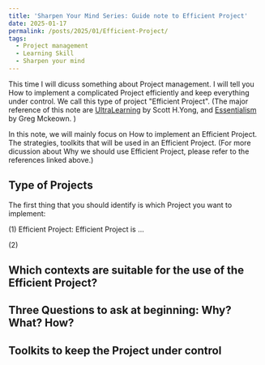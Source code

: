 ```yaml
---
title: 'Sharpen Your Mind Series: Guide note to Efficient Project'
date: 2025-01-17
permalink: /posts/2025/01/Efficient-Project/
tags:
  - Project management
  - Learning Skill
  - Sharpen your mind
---
```



This time I will dicuss something about Project management. I will tell you How to implement a complicated Project efficiently and keep everything under control. We call this type of project "Efficient Project". (The major reference of this note are [UltraLearning](https://www.amazon.com/Ultralearning-Scott-Young-audiobook/dp/B07ST3Z1Q6/ref=sr_1_1?crid=1AL9GCEQ24P3W&dib=eyJ2IjoiMSJ9.VM-rPG7e0RaHU4nP-vgg4tLcl9UzORLHCZvhIvA2v-K93NoKtP_KMaVQCYiVg5HeP6x7bIN5ikCMWlHZzft5uHSBu3GXbtW8w7jXtNbcLvOmLnWVIWNJm3irNSeo4s1fBxFGSxkldHd2WQUvzw_BeSfGLwQlKysCU5AewvnQ9LfbbXRUdN3WOjYzkwmVMMgeTw9HA0O_-b0He_gcGEu1Ew1w30qgiJMSnz_dY1YGwtE.ujJOHfL8hZEeJ1k7RBfPZFb-aeagWUVxr6VunBouf5A&dib_tag=se&keywords=Ultra+Learning&qid=1737107165&sprefix=ultra+learnin%2Caps%2C322&sr=8-1)  by Scott H.Yong, and [Essentialism](https://www.amazon.com/Essentialism-Greg-McKeown-audiobook/dp/B00IWYP5NI/ref=sr_1_1?crid=3MGEYFGA9YFDC&dib=eyJ2IjoiMSJ9.AlOVv6ZBJe8NXgfWdDUPNipGQ9cGK9w-Go6ScH1x6BT6feJ4NFjO_7YSonGj6qgm_3qTQKtIIP8oERXHCcjeBe_KiEvLPOgmkCBfHeKWmelr46kQBYwv51HTKnj7PVPMp2a-gDfbq6qJnEqXvyStjxiTPlZqWWoI78lj4wusKdotkitGXSyPzE8uS78XOdjnAvZzeoEFqRp9YZstRW1jIkbvf3CoH2IhOtcWu7w5pSs.RjhYylBHz4hBctkVYYZeKlCrJm06XQdYR57FuSQqjgw&dib_tag=se&keywords=Essentialism&qid=1737107375&s=audible&sprefix=essentialism%2Caudible%2C316&sr=1-1) by Greg Mckeown. ) 


In  this note, we will mainly focus on How to implement an Efficient Project. The strategies, toolkits that will be used in an Efficient Project. (For more dicussion about Why we should use Efficient Project, please refer to the references linked above.)

## Type of Projects

The first thing that you should identify is which Project you want to implement:

(1) Efficient Project: Efficient Project is ...

(2) 


## Which contexts are suitable for the use of the Efficient Project?




## Three Questions to ask at beginning: Why? What? How?


## Toolkits to keep the Project under control

